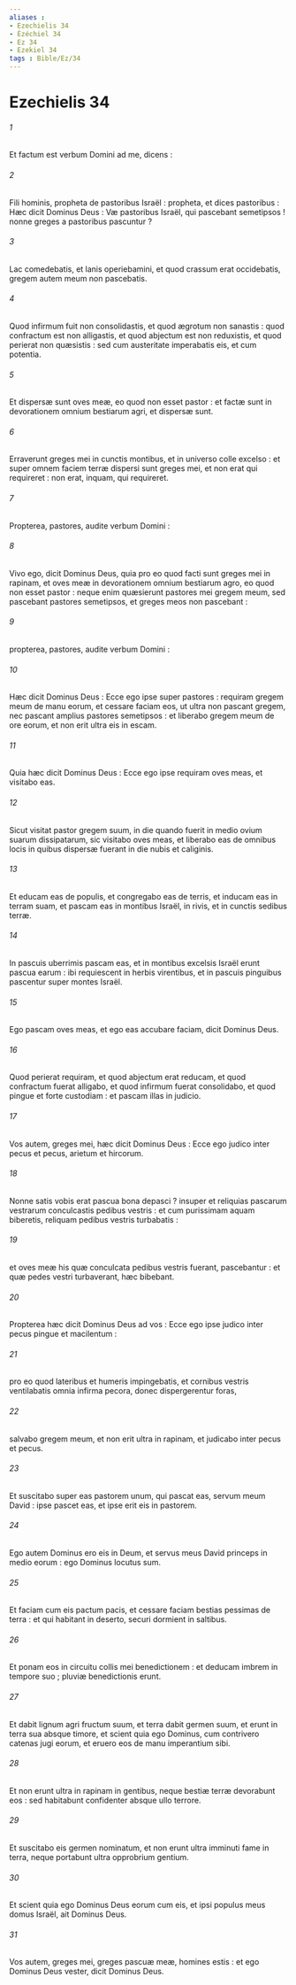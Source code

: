 ```yaml
---
aliases : 
- Ezechielis 34
- Ézéchiel 34
- Ez 34
- Ezekiel 34
tags : Bible/Ez/34
---
```


# Ezechielis 34

###### 1
Et factum est verbum Domini ad me, dicens :
###### 2
Fili hominis, propheta de pastoribus Israël : propheta, et dices pastoribus : Hæc dicit Dominus Deus : Væ pastoribus Israël, qui pascebant semetipsos ! nonne greges a pastoribus pascuntur ?
###### 3
Lac comedebatis, et lanis operiebamini, et quod crassum erat occidebatis, gregem autem meum non pascebatis.
###### 4
Quod infirmum fuit non consolidastis, et quod ægrotum non sanastis : quod confractum est non alligastis, et quod abjectum est non reduxistis, et quod perierat non quæsistis : sed cum austeritate imperabatis eis, et cum potentia.
###### 5
Et dispersæ sunt oves meæ, eo quod non esset pastor : et factæ sunt in devorationem omnium bestiarum agri, et dispersæ sunt.
###### 6
Erraverunt greges mei in cunctis montibus, et in universo colle excelso : et super omnem faciem terræ dispersi sunt greges mei, et non erat qui requireret : non erat, inquam, qui requireret.
###### 7
Propterea, pastores, audite verbum Domini :
###### 8
Vivo ego, dicit Dominus Deus, quia pro eo quod facti sunt greges mei in rapinam, et oves meæ in devorationem omnium bestiarum agro, eo quod non esset pastor : neque enim quæsierunt pastores mei gregem meum, sed pascebant pastores semetipsos, et greges meos non pascebant :
###### 9
propterea, pastores, audite verbum Domini :
###### 10
Hæc dicit Dominus Deus : Ecce ego ipse super pastores : requiram gregem meum de manu eorum, et cessare faciam eos, ut ultra non pascant gregem, nec pascant amplius pastores semetipsos : et liberabo gregem meum de ore eorum, et non erit ultra eis in escam.
###### 11
Quia hæc dicit Dominus Deus : Ecce ego ipse requiram oves meas, et visitabo eas.
###### 12
Sicut visitat pastor gregem suum, in die quando fuerit in medio ovium suarum dissipatarum, sic visitabo oves meas, et liberabo eas de omnibus locis in quibus dispersæ fuerant in die nubis et caliginis.
###### 13
Et educam eas de populis, et congregabo eas de terris, et inducam eas in terram suam, et pascam eas in montibus Israël, in rivis, et in cunctis sedibus terræ.
###### 14
In pascuis uberrimis pascam eas, et in montibus excelsis Israël erunt pascua earum : ibi requiescent in herbis virentibus, et in pascuis pinguibus pascentur super montes Israël.
###### 15
Ego pascam oves meas, et ego eas accubare faciam, dicit Dominus Deus.
###### 16
Quod perierat requiram, et quod abjectum erat reducam, et quod confractum fuerat alligabo, et quod infirmum fuerat consolidabo, et quod pingue et forte custodiam : et pascam illas in judicio.
###### 17
Vos autem, greges mei, hæc dicit Dominus Deus : Ecce ego judico inter pecus et pecus, arietum et hircorum.
###### 18
Nonne satis vobis erat pascua bona depasci ? insuper et reliquias pascarum vestrarum conculcastis pedibus vestris : et cum purissimam aquam biberetis, reliquam pedibus vestris turbabatis :
###### 19
et oves meæ his quæ conculcata pedibus vestris fuerant, pascebantur : et quæ pedes vestri turbaverant, hæc bibebant.
###### 20
Propterea hæc dicit Dominus Deus ad vos : Ecce ego ipse judico inter pecus pingue et macilentum :
###### 21
pro eo quod lateribus et humeris impingebatis, et cornibus vestris ventilabatis omnia infirma pecora, donec dispergerentur foras,
###### 22
salvabo gregem meum, et non erit ultra in rapinam, et judicabo inter pecus et pecus.
###### 23
Et suscitabo super eas pastorem unum, qui pascat eas, servum meum David : ipse pascet eas, et ipse erit eis in pastorem.
###### 24
Ego autem Dominus ero eis in Deum, et servus meus David princeps in medio eorum : ego Dominus locutus sum.
###### 25
Et faciam cum eis pactum pacis, et cessare faciam bestias pessimas de terra : et qui habitant in deserto, securi dormient in saltibus.
###### 26
Et ponam eos in circuitu collis mei benedictionem : et deducam imbrem in tempore suo ; pluviæ benedictionis erunt.
###### 27
Et dabit lignum agri fructum suum, et terra dabit germen suum, et erunt in terra sua absque timore, et scient quia ego Dominus, cum contrivero catenas jugi eorum, et eruero eos de manu imperantium sibi.
###### 28
Et non erunt ultra in rapinam in gentibus, neque bestiæ terræ devorabunt eos : sed habitabunt confidenter absque ullo terrore.
###### 29
Et suscitabo eis germen nominatum, et non erunt ultra imminuti fame in terra, neque portabunt ultra opprobrium gentium.
###### 30
Et scient quia ego Dominus Deus eorum cum eis, et ipsi populus meus domus Israël, ait Dominus Deus.
###### 31
Vos autem, greges mei, greges pascuæ meæ, homines estis : et ego Dominus Deus vester, dicit Dominus Deus.
